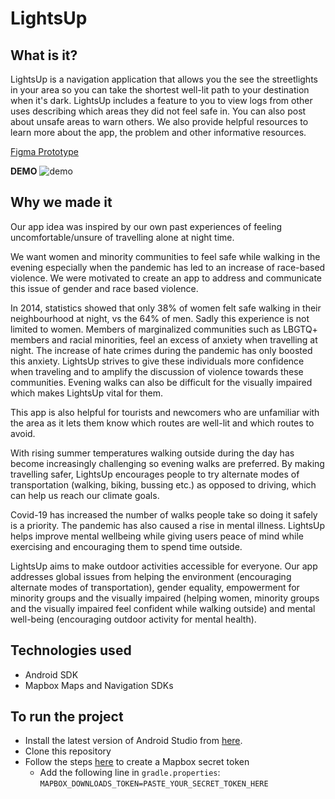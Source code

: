 # LightsUp

## What is it?
LightsUp is a navigation application that allows you the see the streetlights in your area so you can take the shortest well-lit path to your destination when it's dark. 
LightsUp includes a feature to you to view logs from other uses describing which areas they did not feel safe in. You can also post about unsafe areas to warn others. We also provide helpful resources to learn more about the app, the problem and other informative resources.

[Figma Prototype](https://www.figma.com/proto/Ch9OqnMvcnXi7e7OHTpATT/LightsUp?node-id=22%3A4&scaling=scale-down&page-id=22%3A2&starting-point-node-id=22%3A4)

**DEMO**
![demo](https://user-images.githubusercontent.com/58123610/131246048-b376cc1c-04fa-4c9d-bdb5-b6705abf58a8.gif)

## Why we made it
Our app idea was inspired by our own past experiences of feeling uncomfortable/unsure of travelling alone at night time.

We want women and minority communities to feel safe while walking in the evening especially when the pandemic has led to an increase of race-based violence. We were motivated to create an app to address and communicate this issue of gender and race based violence.

In 2014, statistics showed that only 38% of women felt safe walking in their neighbourhood at night, vs the 64% of men. Sadly this experience is not limited to women. Members of marginalized communities such as LBGTQ+ members and racial minorities, feel an excess of anxiety when travelling at night. The increase of hate crimes during the pandemic has only boosted this anxiety. LightsUp strives to give these individuals more confidence when traveling and to amplify the discussion of violence towards these communities. Evening walks can also be difficult for the visually impaired which makes LightsUp vital for them.

This app is also helpful for tourists and newcomers who are unfamiliar with the area as it lets them know which routes are well-lit and which routes to avoid.

With rising summer temperatures walking outside during the day has become increasingly challenging so evening walks are preferred. By making travelling safer, LightsUp encourages people to try alternate modes of transportation (walking, biking, bussing etc.) as opposed to driving, which can help us reach our climate goals.

Covid-19 has increased the number of walks people take so doing it safely is a priority. The pandemic has also caused a rise in mental illness. LightsUp helps improve mental wellbeing while giving users peace of mind while exercising and encouraging them to spend time outside.

LightsUp aims to make outdoor activities accessible for everyone. Our app addresses global issues from helping the environment (encouraging alternate modes of transportation), gender equality, empowerment for minority groups and the visually impaired (helping women, minority groups and the visually impaired feel confident while walking outside) and mental well-being (encouraging outdoor activity for mental health).

## Technologies used
- Android SDK
- Mapbox Maps and Navigation SDKs

## To run the project
- Install the latest version of Android Studio from [here](https://developer.android.com/studio).
- Clone this repository
- Follow the steps [here](https://docs.mapbox.com/android/maps/guides/install/#configure-credentials) to create a Mapbox secret token
    - Add the following line in `gradle.properties`: `MAPBOX_DOWNLOADS_TOKEN=PASTE_YOUR_SECRET_TOKEN_HERE`
